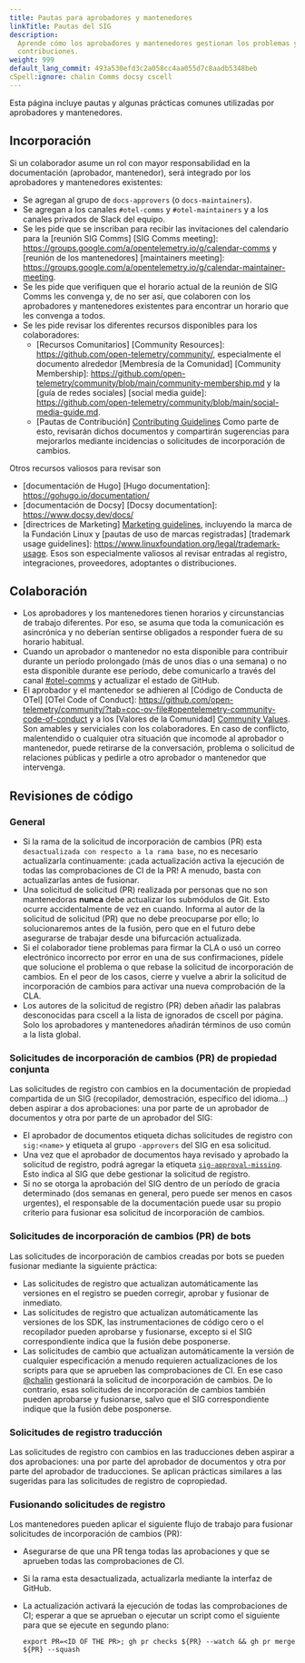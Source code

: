 ```yaml
---
title: Pautas para aprobadores y mantenedores
linkTitle: Pautas del SIG
description:
  Aprende cómo los aprobadores y mantenedores gestionan los problemas y las
  contribuciones.
weight: 999
default_lang_commit: 493a530efd3c2a058cc4aa055d7c8aadb5348beb
cSpell:ignore: chalin Comms docsy cscell
---
```


Esta página incluye pautas y algunas prácticas comunes utilizadas por
aprobadores y mantenedores.

## Incorporación

Si un colaborador asume un rol con mayor responsabilidad en la documentación
(aprobador, mantenedor), será integrado por los aprobadores y mantenedores
existentes:

- Se agregan al grupo de `docs-approvers` (o `docs-maintainers`).
- Se agregan a los canales `#otel-comms` y `#otel-maintainers` y a los canales
  privados de Slack del equipo.
- Se les pide que se inscriban para recibir las invitaciones del calendario para
  la [reunión SIG Comms] [SIG Comms meeting]: https://groups.google.com/a/opentelemetry.io/g/calendar-comms
  y [reunión de los mantenedores]
  [maintainers meeting]: https://groups.google.com/a/opentelemetry.io/g/calendar-maintainer-meeting.
- Se les pide que verifiquen que el horario actual de la reunión de SIG Comms
  les convenga y, de no ser así, que colaboren con los aprobadores y
  mantenedores existentes para encontrar un horario que les convenga a todos.
- Se les pide revisar los diferentes recursos disponibles para los
  colaboradores:
  - [Recursos Comunitarios]
    [Community Resources]: https://github.com/open-telemetry/community/,
    especialmente el documento alrededor [Membresía de la Comunidad]
    [Community Membership]: https://github.com/open-telemetry/community/blob/main/community-membership.md
    y la [guía de redes sociales]
    [social media guide]: https://github.com/open-telemetry/community/blob/main/social-media-guide.md.
  - [Pautas de Contribución] [Contributing Guidelines](/docs/contributing) Como
    parte de esto, revisarán dichos documentos y compartirán sugerencias para
    mejorarlos mediante incidencias o solicitudes de incorporación de cambios.

Otros recursos valiosos para revisar son

- [documentación de Hugo] [Hugo documentation]: https://gohugo.io/documentation/
- [documentación de Docsy] [Docsy documentation]: https://www.docsy.dev/docs/
- [directrices de Marketing]
  [Marketing guidelines](/community/marketing-guidelines/), incluyendo la marca
  de la Fundación Linux y [pautas de uso de marcas registradas]
  [trademark usage guidelines]: https://www.linuxfoundation.org/legal/trademark-usage.
  Esos son especialmente valiosos al revisar entradas al registro,
  integraciones, proveedores, adoptantes o distribuciones.

## Colaboración

- Los aprobadores y los mantenedores tienen horarios y circunstancias de trabajo
  diferentes. Por eso, se asuma que toda la comunicación es asincrónica y no
  deberían sentirse obligados a responder fuera de su horario habitual.
- Cuando un aprobador o mantenedor no esta disponible para contribuir durante un
  período prolongado (más de unos días o una semana) o no esta disponible
  durante ese período, debe comunicarlo a través del canal
  [#otel-comms](https://cloud-native.slack.com/archives/C02UN96HZH6) y
  actualizar el estado de GitHub.
- El aprobador y el mantenedor se adhieren al [Código de Conducta de OTel]
  [OTel Code of Conduct]: https://github.com/open-telemetry/community/?tab=coc-ov-file#opentelemetry-community-code-of-conduct
  y a los [Valores de la Comunidad]
  [Community Values](/community/mission/#community-values). Son amables y
  serviciales con los colaboradores. En caso de conflicto, malentendido o
  cualquier otra situación que incomode al aprobador o mantenedor, puede
  retirarse de la conversación, problema o solicitud de relaciones públicas y
  pedirle a otro aprobador o mantenedor que intervenga.

## Revisiones de código

### General

- Si la rama de la solicitud de incorporación de cambios (PR) esta
  `desactualizada con respecto a la rama base`, no es necesario actualizarla
  continuamente: ¡cada actualización activa la ejecución de todas las
  comprobaciones de CI de la PR! A menudo, basta con actualizarlas antes de
  fusionar.
- Una solicitud de solicitud (PR) realizada por personas que no son mantenedoras
  **nunca** debe actualizar los submódulos de Git. Esto ocurre accidentalmente
  de vez en cuando. Informa al autor de la solicitud de solicitud (PR) que no
  debe preocuparse por ello; lo solucionaremos antes de la fusión, pero que en
  el futuro debe asegurarse de trabajar desde una bifurcación actualizada.
- Si el colaborador tiene problemas para firmar la CLA o usó un correo
  electrónico incorrecto por error en una de sus confirmaciones, pídele que
  solucione el problema o que rebase la solicitud de incorporación de cambios.
  En el peor de los casos, cierre y vuelve a abrir la solicitud de incorporación
  de cambios para activar una nueva comprobación de la CLA.
- Los autores de la solicitud de registro (PR) deben añadir las palabras
  desconocidas para cscell a la lista de ignorados de cscell por página. Solo
  los aprobadores y mantenedores añadirán términos de uso común a la lista
  global.

### Solicitudes de incorporación de cambios (PR) de propiedad conjunta

Las solicitudes de registro con cambios en la documentación de propiedad
compartida de un SIG (recopilador, demostración, específico del idioma...) deben
aspirar a dos aprobaciones: una por parte de un aprobador de documentos y otra
por parte de un aprobador del SIG:

- El aprobador de documentos etiqueta dichas solicitudes de registro con
  `sig:<name>` y etiqueta al grupo `-approvers` del SIG en esa solicitud.
- Una vez que el aprobador de documentos haya revisado y aprobado la solicitud
  de registro, podrá agregar la etiqueta
  [`sig-approval-missing`](https://github.com/open-telemetry/opentelemetry.io/labels/sig-approval-missing).
  Esto indica al SIG que debe gestionar la solicitud de registro.
- Si no se otorga la aprobación del SIG dentro de un período de gracia
  determinado (dos semanas en general, pero puede ser menos en casos urgentes),
  el responsable de la documentación puede usar su propio criterio para fusionar
  esa solicitud de incorporación de cambios.

### Solicitudes de incorporación de cambios (PR) de bots

Las solicitudes de incorporación de cambios creadas por bots se pueden fusionar
mediante la siguiente práctica:

- Las solicitudes de registro que actualizan automáticamente las versiones en el
  registro se pueden corregir, aprobar y fusionar de inmediato.
- Las solicitudes de registro que actualizan automáticamente las versiones de
  los SDK, las instrumentaciones de código cero o el recopilador pueden
  aprobarse y fusionarse, excepto si el SIG correspondiente indica que la fusión
  debe posponerse.
- Las solicitudes de cambio que actualizan automáticamente la versión de
  cualquier especificación a menudo requieren actualizaciones de los scripts
  para que se aprueben las comprobaciones de CI. En ese caso
  [@chalin](https://github.com/chalin/) gestionará la solicitud de incorporación
  de cambios. De lo contrario, esas solicitudes de incorporación de cambios
  también pueden aprobarse y fusionarse, salvo que el SIG correspondiente
  indique que la fusión debe posponerse.

### Solicitudes de registro traducción

Las solicitudes de registro con cambios en las traducciones deben aspirar a dos
aprobaciones: una por parte del aprobador de documentos y otra por parte del
aprobador de traducciones. Se aplican prácticas similares a las sugeridas para
las solicitudes de registro de copropiedad.

### Fusionando solicitudes de registro

Los mantenedores pueden aplicar el siguiente flujo de trabajo para fusionar
solicitudes de incorporación de cambios (PR):

- Asegurarse de que una PR tenga todas las aprobaciones y que se aprueben todas
  las comprobaciones de CI.
- Si la rama esta desactualizada, actualizarla mediante la interfaz de GitHub.
- La actualización activará la ejecución de todas las comprobaciones de CI;
  esperar a que se aprueban o ejecutar un script como el siguiente para que se
  ejecute en segundo plano:

  ```shell
  export PR=<ID OF THE PR>; gh pr checks ${PR} --watch && gh pr merge ${PR} --squash
  ```
